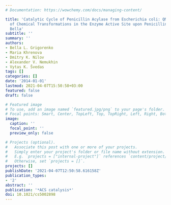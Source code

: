 ```yaml
---
# Documentation: https://wowchemy.com/docs/managing-content/

title: 'Catalytic Cycle of Penicillin Acylase from Escherichia coli: QM/MM Modeling
  of Chemical Transformations in the Enzyme Active Site upon Penicillin G Hydrolysis
  Bella'
subtitle: ''
summary: ''
authors:
- Bella L. Grigorenko
- Maria Khrenova
- Dmitry K. Nilov
- Alexander V. Nemukhin
- Vytas K. Švedas
tags: []
categories: []
date: '2014-01-01'
lastmod: 2021-04-07T15:50:58+03:00
featured: false
draft: false

# Featured image
# To use, add an image named `featured.jpg/png` to your page's folder.
# Focal points: Smart, Center, TopLeft, Top, TopRight, Left, Right, BottomLeft, Bottom, BottomRight.
image:
  caption: ''
  focal_point: ''
  preview_only: false

# Projects (optional).
#   Associate this post with one or more of your projects.
#   Simply enter your project's folder or file name without extension.
#   E.g. `projects = ["internal-project"]` references `content/project/deep-learning/index.md`.
#   Otherwise, set `projects = []`.
projects: []
publishDate: '2021-04-07T12:50:58.616158Z'
publication_types:
- '2'
abstract: ''
publication: '*ACS catalysis*'
doi: 10.1021/cs5002898
---
```

